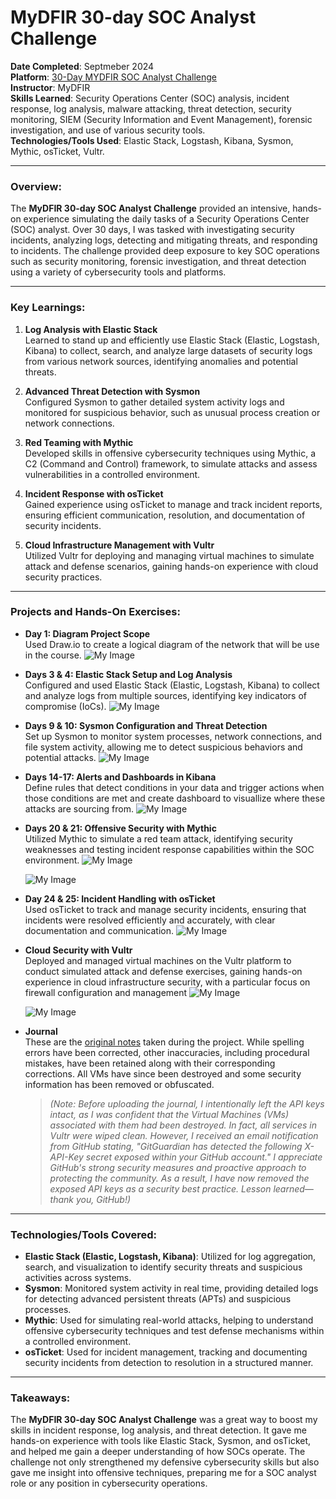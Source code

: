 # MyDFIR 30-day SOC Analyst Challenge

**Date Completed**: Septmeber 2024    
**Platform**: [30-Day MYDFIR SOC Analyst Challenge](https://youtube.com/playlist?list=PLG6KGSNK4PuBb0OjyDIdACZnb8AoNBeq6&si=a04sgVbt4H9-wycO)   
**Instructor**: MyDFIR   
**Skills Learned**: Security Operations Center (SOC) analysis, incident response, log analysis, malware attacking, threat detection, security monitoring, SIEM (Security Information and Event Management), forensic investigation, and use of various security tools.  
**Technologies/Tools Used**: Elastic Stack, Logstash, Kibana, Sysmon, Mythic, osTicket, Vultr.

---

### Overview:
The **MyDFIR 30-day SOC Analyst Challenge** provided an intensive, hands-on experience simulating the daily tasks of a Security Operations Center (SOC) analyst. Over 30 days, I was tasked with investigating security incidents, analyzing logs, detecting and mitigating threats, and responding to incidents. The challenge provided deep exposure to key SOC operations such as security monitoring, forensic investigation, and threat detection using a variety of cybersecurity tools and platforms.

---

### Key Learnings:
1. **Log Analysis with Elastic Stack**  
   Learned to stand up and efficiently use Elastic Stack (Elastic, Logstash, Kibana) to collect, search, and analyze large datasets of security logs from various network sources, identifying anomalies and potential threats.
   
2. **Advanced Threat Detection with Sysmon**  
   Configured Sysmon to gather detailed system activity logs and monitored for suspicious behavior, such as unusual process creation or network connections. 

3. **Red Teaming with Mythic**  
   Developed skills in offensive cybersecurity techniques using Mythic, a C2 (Command and Control) framework, to simulate attacks and assess vulnerabilities in a controlled environment.

4. **Incident Response with osTicket**  
   Gained experience using osTicket to manage and track incident reports, ensuring efficient communication, resolution, and documentation of security incidents.

5. **Cloud Infrastructure Management with Vultr**  
   Utilized Vultr for deploying and managing virtual machines to simulate attack and defense scenarios, gaining hands-on experience with cloud security practices.

---

### Projects and Hands-On Exercises:
- **Day 1: Diagram Project Scope**  
  Used Draw.io to create a logical diagram of the network that will be use in the course.
  ![My Image](https://github.com/hammer-and-anvil/30-Day-SOC-Analyst-Challenge/blob/main/assets/images/30DaySOC%20draw.io.png)

- **Days 3 & 4: Elastic Stack Setup and Log Analysis**  
  Configured and used Elastic Stack (Elastic, Logstash, Kibana) to collect and analyze logs from multiple sources, identifying key indicators of compromise (IoCs).
  ![My Image](https://github.com/hammer-and-anvil/30-Day-SOC-Analyst-Challenge/blob/main/assets/images/30DaySOC%20Screenshot%20Elasticsearch%20svchost-RUDI.png)

- **Days 9 & 10: Sysmon Configuration and Threat Detection**  
  Set up Sysmon to monitor system processes, network connections, and file system activity, allowing me to detect suspicious behaviors and potential attacks.
  ![My Image](https://github.com/hammer-and-anvil/30-Day-SOC-Analyst-Challenge/blob/main/assets/images/30DaySOC%20Screenshot%20Elasticsearch%20WindowsSysmon.png)

- **Days 14-17: Alerts and Dashboards in Kibana**  
  Define rules that detect conditions in your data and trigger actions when those conditions are met and create dashboard to visuallize where these attacks are sourcing from.
  ![My Image](https://github.com/hammer-and-anvil/30-Day-SOC-Analyst-Challenge/blob/main/assets/images/30DaySOC%20Screenshot%20Dashboard%20Maps.png)

- **Days 20 & 21: Offensive Security with Mythic**  
  Utilized Mythic to simulate a red team attack, identifying security weaknesses and testing incident response capabilities within the SOC environment.
  ![My Image](https://github.com/hammer-and-anvil/30-Day-SOC-Analyst-Challenge/blob/main/assets/images/30DaySOC%20Screenshot%20MythicApolloTasks.png)

  ![My Image](https://github.com/hammer-and-anvil/30-Day-SOC-Analyst-Challenge/blob/main/assets/images/30DaySOC%20Screenshot%20MythicApollo%20WindowsCMD.png)

- **Day 24 & 25: Incident Handling with osTicket**  
  Used osTicket to track and manage security incidents, ensuring that incidents were resolved efficiently and accurately, with clear documentation and communication.
  ![My Image](https://github.com/hammer-and-anvil/30-Day-SOC-Analyst-Challenge/blob/main/assets/images/30DaySOC%20Screenshot%20osTicket%20SSH-Brute-Force-Attempt-RUDI.png)

- **Cloud Security with Vultr**  
  Deployed and managed virtual machines on the Vultr platform to conduct simulated attack and defense exercises, gaining hands-on experience in cloud infrastructure security, with a particular focus on firewall configuration and management
  ![My Image](https://github.com/hammer-and-anvil/30-Day-SOC-Analyst-Challenge/blob/main/assets/images/30DaySOC%20Screenshot%20Vultr%20CloudComputeInstances.png)

  ![My Image](https://github.com/hammer-and-anvil/30-Day-SOC-Analyst-Challenge/blob/main/assets/images/30DaySOC%20Screenshot%20Vultr%20FirewallGroupRules%20-edited.png)

- **Journal**  
  These are the [original notes](https://github.com/hammer-and-anvil/30-Day-SOC-Analyst-Challenge/blob/main/assets/30Day%20MyDFIR%20SOC%20Analyst%20Challenge%20-log%20-REDACTED.txt) taken during the project. While spelling errors have been corrected, other inaccuracies, including procedural mistakes, have been retained along with their corresponding corrections. All VMs have since been destroyed and some security information has been removed or obfuscated.

  > *(Note: Before uploading the journal, I intentionally left the API keys intact, as I was confident that the Virtual Machines (VMs) associated with them had been destroyed. In fact, all services in Vultr were wiped clean. However, I received an email notification from GitHub stating, "GitGuardian has detected the following X-API-Key secret exposed within your GitHub account." I appreciate GitHub's strong security measures and proactive approach to protecting the community. As a result, I have now removed the exposed API keys as a security best practice. Lesson learned—thank you, GitHub!)*

---

### Technologies/Tools Covered:
- **Elastic Stack (Elastic, Logstash, Kibana)**: Utilized for log aggregation, search, and visualization to identify security threats and suspicious activities across systems.
- **Sysmon**: Monitored system activity in real time, providing detailed logs for detecting advanced persistent threats (APTs) and suspicious processes.
- **Mythic**: Used for simulating real-world attacks, helping to understand offensive cybersecurity techniques and test defense mechanisms within a controlled environment.
- **osTicket**: Used for incident management, tracking and documenting security incidents from detection to resolution in a structured manner.

---

### Takeaways:
The **MyDFIR 30-day SOC Analyst Challenge** was a great way to boost my skills in incident response, log analysis, and threat detection. It gave me hands-on experience with tools like Elastic Stack, Sysmon, and osTicket, and helped me gain a deeper understanding of how SOCs operate. The challenge not only strengthened my defensive cybersecurity skills but also gave me insight into offensive techniques, preparing me for a SOC analyst role or any position in cybersecurity operations.

